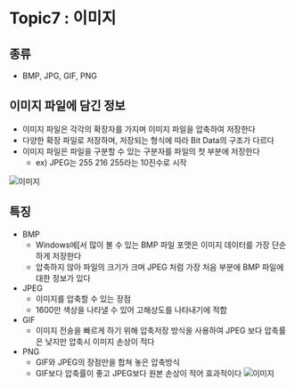 
# Topic7 : 이미지


## 종류
 - BMP, JPG, GIF, PNG

## 이미지 파일에 담긴 정보
 - 이미지 파일은 각각의 확장자를 가지며 이미지 파일을 압축하여 저장한다
 - 다양한 확장 파일로 저장하며, 저장되는 형식에 따라 Bit Data의 구조가 다르다
 - 이미지 파일은 파일을 구분할 수 있는 구분자를 파일의 첫 부분에 저장한다
   - ex) JPEG는 255 216 255라는 10진수로 시작

![이미지](https://cphinf.pstatic.net/mooc/20170807_18/1502080470551urMC2_PNG/5.6_-01.png)

 ## 특징
 - BMP
    - Windows에[서 많이 볼 수 있는 BMP 파일 포맷은 이미지 데이터를 가장 단순하게 저장한다
    - 압축하지 않아 파일의 크기가 크며 JPEG 처럼 가장 처음 부분에 BMP 파일에 대한 정보가 있다
 - JPEG
    - 이미지를 압축할 수 있는 장점
    - 1600만 색상을 나타낼 수 있어 고해상도를 나타내기에 적합
 - GIF
    - 이미지 전송을 빠르게 하기 위해 압축저장 방식을 사용하여 JPEG 보다 압축률은 낮지만 압축시 이미지 손상이 적다
 - PNG
    - GIF와 JPEG의 장점만을 합쳐 놓은 압축방식
    - GIF보다 압축률이 좋고 JPEG보다 원본 손상이 적어 효과적이다
![이미지](https://cphinf.pstatic.net/mooc/20170807_161/1502072871106NqRxw_PNG/5.4_-02.png)
